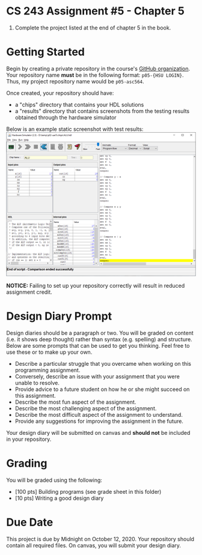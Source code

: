 # CS 243 Assignment #5 - Chapter 5
1. Complete the project listed at the end of chapter 5 in the book.    

# Getting Started
Begin by creating a private repository in the course's [GitHub organization](https://github.com/HSU-F20-CS243).
Your repository name **__must__** be in the following format: ```p05-{HSU LOGIN}```.  Thus, my project repository
name would be ```p05-asc564```.  

Once created, your repository should have:
* a "chips" directory that contains your HDL solutions
* a "results" directory that contains screenshots from the testing results obtained through the hardware simulator

Below is an example static screenshot with test results:
![example screenshot](example_ss.png)

**__NOTICE:__** Failing to set up your repository correctly will result in reduced assignment credit.  

# Design Diary Prompt
Design diaries should be a paragraph or two.  You will be graded on content (i.e. it shows 
deep thought) rather than syntax (e.g. spelling) and structure.  Below are some prompts that can be used to get 
you thinking.  Feel free to use these or to make up your own.
* Describe a particular struggle that you overcame when working on this programming assignment.
* Conversely, describe an issue with your assignment that you were unable to resolve.
* Provide advice to a future student on how he or she might succeed on this assignment.
* Describe the most fun aspect of the assignment.
* Describe the most challenging aspect of the assignment.
* Describe the most difficult aspect of the assignment to understand.
* Provide any suggestions for improving the assignment in the future.

Your design diary will be submitted on canvas and **__should not__** be included in your repository.

# Grading
You will be graded using the following:
* [100 pts] Building programs (see grade sheet in this folder)
* [10 pts] Writing a good design diary

# Due Date
This project is due by Midnight on October 12, 2020.  Your repository should contain all required files.  On canvas, you will submit your design diary.